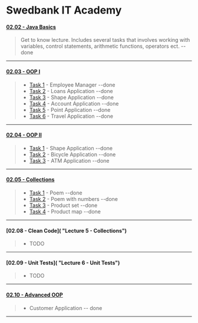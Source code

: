 # Swedbank IT Academy

#### [02.02 - Java Basics](https://github.com/arnascizi/Akademija/tree/master/JavaBasics "Lecture 1 - Java Basics")

> Get to know lecture. Includes several tasks that involves working with variables, control statements, arithmetic functions, operators ect. --done

---

#### [02.03 - OOP I](https://github.com/arnascizi/Akademija/tree/master/oop "Lecture 2 - OOP I")

> - [Task 1](https://github.com/arnascizi/Akademija/tree/master/oop/TaskOne "Task 1") - Employee Manager --done
> - [Task 2](https://github.com/arnascizi/Akademija/tree/master/oop/TaskTwo "Task 2") - Loans Application --done
> - [Task 3](https://github.com/arnascizi/Akademija/tree/master/oop/TaskThree "Task 3") - Shape Application --done
> - [Task 4](https://github.com/arnascizi/Akademija/tree/master/oop/TaskFour "Task 4") - Account Application --done
> - [Task 5](https://github.com/arnascizi/Akademija/tree/master/oop/TaskFive "Task 5") - Point Application --done
> - [Task 6](https://github.com/arnascizi/Akademija/tree/master/oop/TaskSix "Task 6") - Travel Application --done

---

#### [02.04 - OOP II](https://github.com/arnascizi/Akademija/tree/master/oopll "Lecture 3 - OOP II")

> - [Task 1](https://github.com/arnascizi/Akademija/tree/master/oopll/src/com/itacademy/java/oop/basics/task1 "Task 1") - Shape Application --done
> - [Task 2](https://github.com/arnascizi/Akademija/tree/master/oopll/src/com/itacademy/java/oop/basics/task2 "Task 2") - Bicycle Application --done
> - [Task 3](https://github.com/arnascizi/Akademija/tree/master/oopll/src/com/itacademy/java/oop/basics/Task3 "Task 3") - ATM Application --done

---

#### [02.05 - Collections](https://github.com/arnascizi/Akademija/tree/master/collections "Lecture 4 - Collections")

> - [Task 1](https://github.com/arnascizi/Akademija/tree/master/collections/poem "Task 1") - Poem --done
> - [Task 2](https://github.com/arnascizi/Akademija/tree/master/collections/poem-with-numbers "Task 2") - Poem with numbers --done
> - [Task 3](https://github.com/arnascizi/Akademija/tree/master/collections/product-set "Task 3") - Product set --done
> - [Task 4](https://github.com/arnascizi/Akademija/tree/master/collections/product-map "Task 4") - Product map --done

---

#### [02.08 - Clean Code]( "Lecture 5 - Collections")

> * TODO

---

#### [02.09 - Unit Tests]( "Lecture 6 - Unit Tests")

> * TODO

---

#### [02.10 - Advanced OOP](https://github.com/arnascizi/Akademija/tree/master/AdvOop "Lecture 7 - Advanced OOP")

> * Customer Application -- done

---
